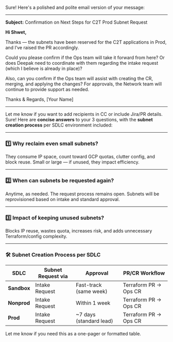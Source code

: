 Sure! Here's a polished and polite email version of your message:

---

**Subject:** Confirmation on Next Steps for C2T Prod Subnet Request

**Hi Shwet,**

Thanks — the subnets have been reserved for the C2T applications in Prod, and I’ve raised the PR accordingly.

Could you please confirm if the Ops team will take it forward from here? Or does Deepak need to coordinate with them regarding the intake request (which I believe is already in place)?

Also, can you confirm if the Ops team will assist with creating the CR, merging, and applying the changes? For approvals, the Network team will continue to provide support as needed.

Thanks & Regards,
\[Your Name]

---

Let me know if you want to add recipients in CC or include Jira/PR details.
Sure! Here are **concise answers** to your 3 questions, with the **subnet creation process** per SDLC environment included:

---

### 1️⃣ **Why reclaim even small subnets?**

They consume IP space, count toward GCP quotas, clutter config, and block reuse. Small or large — if unused, they impact efficiency.

---

### 2️⃣ **When can subnets be requested again?**

Anytime, as needed. The request process remains open. Subnets will be reprovisioned based on intake and standard approval.

---

### 3️⃣ **Impact of keeping unused subnets?**

Blocks IP reuse, wastes quota, increases risk, and adds unnecessary Terraform/config complexity.

---

### 🛠️ **Subnet Creation Process per SDLC**

| SDLC        | Subnet Request via | Approval                 | PR/CR Workflow        |
| ----------- | ------------------ | ------------------------ | --------------------- |
| **Sandbox** | Intake Request     | Fast-track (same week)   | Terraform PR → Ops CR |
| **Nonprod** | Intake Request     | Within 1 week            | Terraform PR → Ops CR |
| **Prod**    | Intake Request     | \~7 days (standard lead) | Terraform PR → Ops CR |

Let me know if you need this as a one-pager or formatted table.
